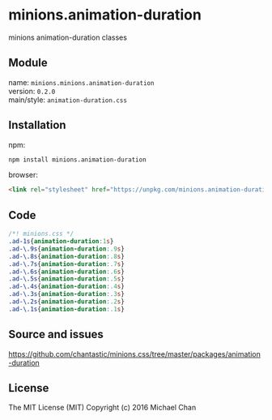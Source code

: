 # minions.animation-duration
minions animation-duration classes

## Module
name: `minions.minions.animation-duration`  
version: `0.2.0`  
main/style: `animation-duration.css`  

## Installation
npm:
```bash
npm install minions.animation-duration
```

browser:
```html
<link rel="stylesheet" href="https://unpkg.com/minions.animation-duration" />
```

## Code
```css
/*! minions.css */
.ad-1s{animation-duration:1s}
.ad-\.9s{animation-duration:.9s}
.ad-\.8s{animation-duration:.8s}
.ad-\.7s{animation-duration:.7s}
.ad-\.6s{animation-duration:.6s}
.ad-\.5s{animation-duration:.5s}
.ad-\.4s{animation-duration:.4s}
.ad-\.3s{animation-duration:.3s}
.ad-\.2s{animation-duration:.2s}
.ad-\.1s{animation-duration:.1s}

```

## Source and issues

https://github.com/chantastic/minions.css/tree/master/packages/animation-duration

## License

The MIT License (MIT)
Copyright (c) 2016 Michael Chan
